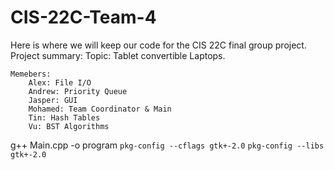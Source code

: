 # CIS-22C-Team-4
Here is where we will keep our code for the CIS 22C final group project. 
Project summary:
	Topic: Tablet convertible Laptops.
	
	Memebers: 
		Alex: File I/O 
		Andrew: Priority Queue
		Jasper: GUI
		Mohamed: Team Coordinator & Main
		Tin: Hash Tables
		Vu: BST Algorithms

g++ Main.cpp -o program `pkg-config --cflags gtk+-2.0` `pkg-config --libs gtk+-2.0`
